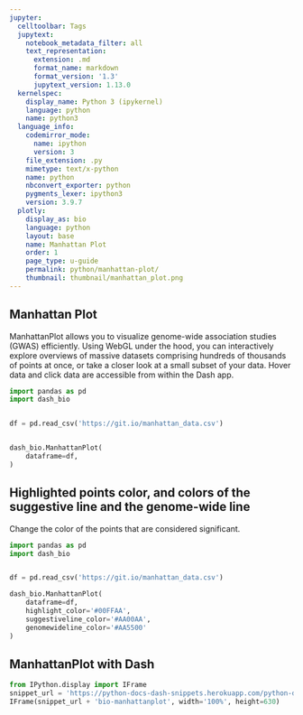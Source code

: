 ```yaml
---
jupyter:
  celltoolbar: Tags
  jupytext:
    notebook_metadata_filter: all
    text_representation:
      extension: .md
      format_name: markdown
      format_version: '1.3'
      jupytext_version: 1.13.0
  kernelspec:
    display_name: Python 3 (ipykernel)
    language: python
    name: python3
  language_info:
    codemirror_mode:
      name: ipython
      version: 3
    file_extension: .py
    mimetype: text/x-python
    name: python
    nbconvert_exporter: python
    pygments_lexer: ipython3
    version: 3.9.7
  plotly:
    display_as: bio
    language: python
    layout: base
    name: Manhattan Plot
    order: 1
    page_type: u-guide
    permalink: python/manhattan-plot/
    thumbnail: thumbnail/manhattan_plot.png
---
```


## Manhattan Plot
ManhattanPlot allows you to visualize genome-wide association studies (GWAS) efficiently. Using WebGL under the hood, you can interactively explore overviews of massive datasets comprising hundreds of thousands of points at once, or take a closer look at a small subset of your data. Hover data and click data are accessible from within the Dash app.

```python
import pandas as pd
import dash_bio


df = pd.read_csv('https://git.io/manhattan_data.csv')


dash_bio.ManhattanPlot(
    dataframe=df,
)
```

## Highlighted points color, and colors of the suggestive line and the genome-wide line
Change the color of the points that are considered significant.

```python
import pandas as pd
import dash_bio


df = pd.read_csv('https://git.io/manhattan_data.csv')

dash_bio.ManhattanPlot(
    dataframe=df,
    highlight_color='#00FFAA',
    suggestiveline_color='#AA00AA',
    genomewideline_color='#AA5500'
)
```

## ManhattanPlot with Dash

```python hide_code=true
from IPython.display import IFrame
snippet_url = 'https://python-docs-dash-snippets.herokuapp.com/python-docs-dash-snippets/'
IFrame(snippet_url + 'bio-manhattanplot', width='100%', height=630)
```
